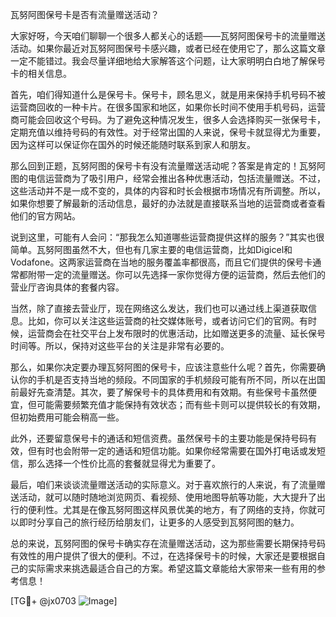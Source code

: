 瓦努阿图保号卡是否有流量赠送活动？

大家好呀，今天咱们聊聊一个很多人都关心的话题——瓦努阿图保号卡的流量赠送活动。如果你最近对瓦努阿图保号卡感兴趣，或者已经在使用它了，那么这篇文章一定不能错过。我会尽量详细地给大家解答这个问题，让大家明明白白地了解保号卡的相关信息。

首先，咱们得知道什么是保号卡。保号卡，顾名思义，就是用来保持手机号码不被运营商回收的一种卡片。在很多国家和地区，如果你长时间不使用手机号码，运营商可能会回收这个号码。为了避免这种情况发生，很多人会选择购买一张保号卡，定期充值以维持号码的有效性。对于经常出国的人来说，保号卡就显得尤为重要，因为这样可以保证你在国外的时候还能随时联系到家人和朋友。

那么回到正题，瓦努阿图的保号卡有没有流量赠送活动呢？答案是肯定的！瓦努阿图的电信运营商为了吸引用户，经常会推出各种优惠活动，包括流量赠送。不过，这些活动并不是一成不变的，具体的内容和时长会根据市场情况有所调整。所以，如果你想要了解最新的活动信息，最好的办法就是直接联系当地的运营商或者查看他们的官方网站。

说到这里，可能有人会问：“那我怎么知道哪些运营商提供这样的服务？”其实也很简单。瓦努阿图虽然不大，但也有几家主要的电信运营商，比如Digicel和Vodafone。这两家运营商在当地的服务覆盖率都很高，而且它们提供的保号卡通常都附带一定的流量赠送。你可以先选择一家你觉得方便的运营商，然后去他们的营业厅咨询具体的套餐内容。

当然，除了直接去营业厅，现在网络这么发达，我们也可以通过线上渠道获取信息。比如，你可以关注这些运营商的社交媒体账号，或者访问它们的官网。有时候，运营商会在社交平台上发布限时的优惠活动，比如赠送更多的流量、延长保号时间等。所以，保持对这些平台的关注是非常有必要的。

那么，如果你决定要办理瓦努阿图的保号卡，应该注意些什么呢？首先，你需要确认你的手机是否支持当地的频段。不同国家的手机频段可能有所不同，所以在出国前最好先查清楚。其次，要了解保号卡的具体费用和有效期。有些保号卡虽然便宜，但可能需要频繁充值才能保持有效状态；而有些卡则可以提供较长的有效期，但初始费用可能会稍高一些。

此外，还要留意保号卡的通话和短信资费。虽然保号卡的主要功能是保持号码有效，但有时也会附带一定的通话和短信功能。如果你经常需要在国外打电话或发短信，那么选择一个性价比高的套餐就显得尤为重要了。

最后，咱们来谈谈流量赠送活动的实际意义。对于喜欢旅行的人来说，有了流量赠送活动，就可以随时随地浏览网页、看视频、使用地图导航等功能，大大提升了出行的便利性。尤其是在像瓦努阿图这样风景优美的地方，有了网络的支持，你就可以即时分享自己的旅行经历给朋友们，让更多的人感受到瓦努阿图的魅力。

总的来说，瓦努阿图的保号卡确实存在流量赠送活动，这为那些需要长期保持号码有效性的用户提供了很大的便利。不过，在选择保号卡的时候，大家还是要根据自己的实际需求来挑选最适合自己的方案。希望这篇文章能给大家带来一些有用的参考信息！

[TG💪+ @jx0703 ![Image](https://github.com/user-attachments/assets/dbca1d08-cadb-493c-b0ec-ad6f7a83f270)]